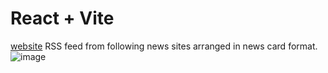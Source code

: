 # React + Vite

[website](haberler.netlify.app)
RSS feed from following news sites arranged in news card format.
![image](https://github.com/user-attachments/assets/d666467b-188c-4663-af52-07169c94f07d)

